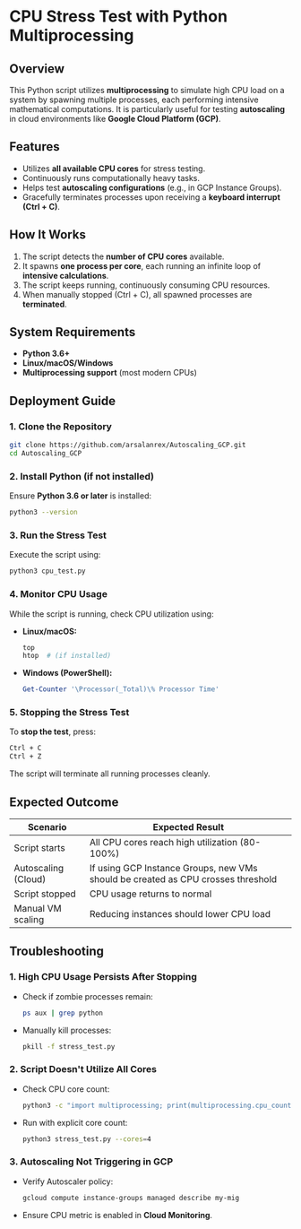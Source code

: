 
# CPU Stress Test with Python Multiprocessing

## Overview
This Python script utilizes **multiprocessing** to simulate high CPU load on a system by spawning multiple processes, each performing intensive mathematical computations. It is particularly useful for testing **autoscaling** in cloud environments like **Google Cloud Platform (GCP)**.

## Features
- Utilizes **all available CPU cores** for stress testing.
- Continuously runs computationally heavy tasks.
- Helps test **autoscaling configurations** (e.g., in GCP Instance Groups).
- Gracefully terminates processes upon receiving a **keyboard interrupt (Ctrl + C)**.

## How It Works
1. The script detects the **number of CPU cores** available.
2. It spawns **one process per core**, each running an infinite loop of **intensive calculations**.
3. The script keeps running, continuously consuming CPU resources.
4. When manually stopped (Ctrl + C), all spawned processes are **terminated**.

## System Requirements
- **Python 3.6+**
- **Linux/macOS/Windows**
- **Multiprocessing support** (most modern CPUs)

## Deployment Guide

### 1. Clone the Repository
```bash
git clone https://github.com/arsalanrex/Autoscaling_GCP.git
cd Autoscaling_GCP
```

### 2. Install Python (if not installed)
Ensure **Python 3.6 or later** is installed:
```bash
python3 --version
```

### 3. Run the Stress Test
Execute the script using:
```bash
python3 cpu_test.py
```

### 4. Monitor CPU Usage
While the script is running, check CPU utilization using:
- **Linux/macOS:**
  ```bash
  top
  htop  # (if installed)
  ```
- **Windows (PowerShell):**
  ```powershell
  Get-Counter '\Processor(_Total)\% Processor Time'
  ```

### 5. Stopping the Stress Test
To **stop the test**, press:
```bash
Ctrl + C
Ctrl + Z
```
The script will terminate all running processes cleanly.

## Expected Outcome
| Scenario | Expected Result |
|----------|----------------|
| Script starts | All CPU cores reach high utilization (80-100%) |
| Autoscaling (Cloud) | If using GCP Instance Groups, new VMs should be created as CPU crosses threshold |
| Script stopped | CPU usage returns to normal |
| Manual VM scaling | Reducing instances should lower CPU load |

## Troubleshooting

### 1. **High CPU Usage Persists After Stopping**
- Check if zombie processes remain:
  ```bash
  ps aux | grep python
  ```
- Manually kill processes:
  ```bash
  pkill -f stress_test.py
  ```

### 2. **Script Doesn't Utilize All Cores**
- Check CPU core count:
  ```bash
  python3 -c "import multiprocessing; print(multiprocessing.cpu_count())"
  ```
- Run with explicit core count:
  ```bash
  python3 stress_test.py --cores=4
  ```

### 3. **Autoscaling Not Triggering in GCP**
- Verify Autoscaler policy:
  ```bash
  gcloud compute instance-groups managed describe my-mig
  ```
- Ensure CPU metric is enabled in **Cloud Monitoring**.
